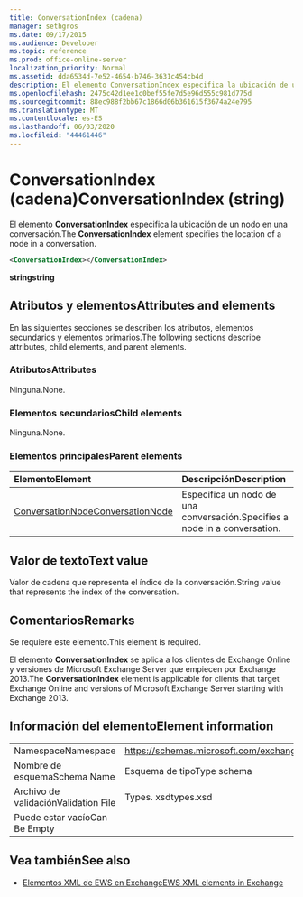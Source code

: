 ```yaml
---
title: ConversationIndex (cadena)
manager: sethgros
ms.date: 09/17/2015
ms.audience: Developer
ms.topic: reference
ms.prod: office-online-server
localization_priority: Normal
ms.assetid: dda6534d-7e52-4654-b746-3631c454cb4d
description: El elemento ConversationIndex especifica la ubicación de un nodo en una conversación.
ms.openlocfilehash: 2475c42d1ee1c0bef55fe7d5e96d555c981d775d
ms.sourcegitcommit: 88ec988f2bb67c1866d06b361615f3674a24e795
ms.translationtype: MT
ms.contentlocale: es-ES
ms.lasthandoff: 06/03/2020
ms.locfileid: "44461446"
---
```

# <a name="conversationindex-string"></a><span data-ttu-id="13119-103">ConversationIndex (cadena)</span><span class="sxs-lookup"><span data-stu-id="13119-103">ConversationIndex (string)</span></span>

<span data-ttu-id="13119-104">El elemento **ConversationIndex** especifica la ubicación de un nodo en una conversación.</span><span class="sxs-lookup"><span data-stu-id="13119-104">The **ConversationIndex** element specifies the location of a node in a conversation.</span></span> 
  
```XML
<ConversationIndex></ConversationIndex>
```

 <span data-ttu-id="13119-105">**string**</span><span class="sxs-lookup"><span data-stu-id="13119-105">**string**</span></span>
## <a name="attributes-and-elements"></a><span data-ttu-id="13119-106">Atributos y elementos</span><span class="sxs-lookup"><span data-stu-id="13119-106">Attributes and elements</span></span>

<span data-ttu-id="13119-107">En las siguientes secciones se describen los atributos, elementos secundarios y elementos primarios.</span><span class="sxs-lookup"><span data-stu-id="13119-107">The following sections describe attributes, child elements, and parent elements.</span></span>
  
### <a name="attributes"></a><span data-ttu-id="13119-108">Atributos</span><span class="sxs-lookup"><span data-stu-id="13119-108">Attributes</span></span>

<span data-ttu-id="13119-109">Ninguna.</span><span class="sxs-lookup"><span data-stu-id="13119-109">None.</span></span>
  
### <a name="child-elements"></a><span data-ttu-id="13119-110">Elementos secundarios</span><span class="sxs-lookup"><span data-stu-id="13119-110">Child elements</span></span>

<span data-ttu-id="13119-111">Ninguna.</span><span class="sxs-lookup"><span data-stu-id="13119-111">None.</span></span>
  
### <a name="parent-elements"></a><span data-ttu-id="13119-112">Elementos principales</span><span class="sxs-lookup"><span data-stu-id="13119-112">Parent elements</span></span>

|<span data-ttu-id="13119-113">**Elemento**</span><span class="sxs-lookup"><span data-stu-id="13119-113">**Element**</span></span>|<span data-ttu-id="13119-114">**Descripción**</span><span class="sxs-lookup"><span data-stu-id="13119-114">**Description**</span></span>|
|:-----|:-----|
|[<span data-ttu-id="13119-115">ConversationNode</span><span class="sxs-lookup"><span data-stu-id="13119-115">ConversationNode</span></span>](conversationnode.md) <br/> |<span data-ttu-id="13119-116">Especifica un nodo de una conversación.</span><span class="sxs-lookup"><span data-stu-id="13119-116">Specifies a node in a conversation.</span></span>  <br/> |
   
## <a name="text-value"></a><span data-ttu-id="13119-117">Valor de texto</span><span class="sxs-lookup"><span data-stu-id="13119-117">Text value</span></span>

<span data-ttu-id="13119-118">Valor de cadena que representa el índice de la conversación.</span><span class="sxs-lookup"><span data-stu-id="13119-118">String value that represents the index of the conversation.</span></span>
  
## <a name="remarks"></a><span data-ttu-id="13119-119">Comentarios</span><span class="sxs-lookup"><span data-stu-id="13119-119">Remarks</span></span>

<span data-ttu-id="13119-120">Se requiere este elemento.</span><span class="sxs-lookup"><span data-stu-id="13119-120">This element is required.</span></span>
  
<span data-ttu-id="13119-121">El elemento **ConversationIndex** se aplica a los clientes de Exchange Online y versiones de Microsoft Exchange Server que empiecen por Exchange 2013.</span><span class="sxs-lookup"><span data-stu-id="13119-121">The **ConversationIndex** element is applicable for clients that target Exchange Online and versions of Microsoft Exchange Server starting with Exchange 2013.</span></span> 
  
## <a name="element-information"></a><span data-ttu-id="13119-122">Información del elemento</span><span class="sxs-lookup"><span data-stu-id="13119-122">Element information</span></span>

|||
|:-----|:-----|
|<span data-ttu-id="13119-123">Namespace</span><span class="sxs-lookup"><span data-stu-id="13119-123">Namespace</span></span>  <br/> |https://schemas.microsoft.com/exchange/services/2006/types  <br/> |
|<span data-ttu-id="13119-124">Nombre de esquema</span><span class="sxs-lookup"><span data-stu-id="13119-124">Schema Name</span></span>  <br/> |<span data-ttu-id="13119-125">Esquema de tipo</span><span class="sxs-lookup"><span data-stu-id="13119-125">Type schema</span></span>  <br/> |
|<span data-ttu-id="13119-126">Archivo de validación</span><span class="sxs-lookup"><span data-stu-id="13119-126">Validation File</span></span>  <br/> |<span data-ttu-id="13119-127">Types. xsd</span><span class="sxs-lookup"><span data-stu-id="13119-127">types.xsd</span></span>  <br/> |
|<span data-ttu-id="13119-128">Puede estar vacío</span><span class="sxs-lookup"><span data-stu-id="13119-128">Can Be Empty</span></span>  <br/> ||
   
## <a name="see-also"></a><span data-ttu-id="13119-129">Vea también</span><span class="sxs-lookup"><span data-stu-id="13119-129">See also</span></span>



- [<span data-ttu-id="13119-130">Elementos XML de EWS en Exchange</span><span class="sxs-lookup"><span data-stu-id="13119-130">EWS XML elements in Exchange</span></span>](ews-xml-elements-in-exchange.md)

